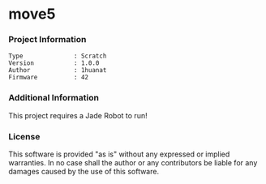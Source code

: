 move5
================



### Project Information
```
Type              : Scratch
Version           : 1.0.0
Author            : 1huanat
Firmware          : 42
```

### Additional Information
This project requires a Jade Robot to run!

### License
This software is provided "as is" without any expressed or implied warranties.  In no case shall the author or any contributors be liable for any damages caused by the use of this software.

